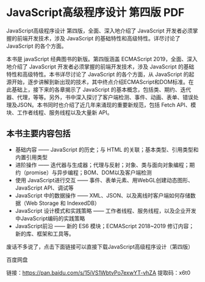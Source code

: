 # JavaScript高级程序设计 第四版 PDF

JavaScript高级程序设计 第四版，全面、深入地介绍了 JavaScript 开发者必须掌握的前端开发技术，涉及 JavaScript 的基础特性和高级特性。详尽讨论了 JavaScript 的各个方面。

本书是 javaScript 经典图书的新版。第四版涵盖 ECMAScript 2019，全面、深入地介绍了 JavaScript 开发者必须掌握的前端开发技术，涉及 JavaScript 的基础特性和高级特性。本书详尽讨论了 JavaScript 的各个方面，从 JavaScript 的起源开始，逐步讲解到新出现的技术，其中终点介绍ECMAScript和DOM标准。在此基础上，接下来的各章揭示了 JavaScript 的基本概念，包括类、期约、迭代器、代理，等等。另外，书中深入探讨了客户端检测、事件、动画、表单、错误处理及JSON。本书同时也介绍了近几年来涌现的重要新规范，包括 Fetch API、模块、工作者线程、服务线程以及大量新 API。

## 本书主要内容包括

- 基础内容 —— JavaScript 的历史；与 HTML 的关联；基本类型、引用类型和内置引用类型
- 进阶操作 —— 迭代器与生成器；代理与反射；对象、类与面向对象编程；期约（promise）与异步编程；BOM、DOM以及客户端检测
- 使用 JavaScript进行交互 —— 事件、表单元素、用WebGL创建动态图形、JavaScript API、调试等
- JavaScript 中的数据操作 —— XML、JSON、以及离线时客户端如何存储数据（Web Storage 和 IndexedDB）
- JavaScript 设计模式和实践策略 —— 工作者线程、服务线程，以及企业开发中JavaScript编码的实践策略
- JavaScript前沿 —— 新的 ES6 模块；ECMAScript 2018~2019 修订内容；新的库、框架和工具等。

废话不多说了，点击下面链接可以直接下载JavaScript高级程序设计（第四版）

百度网盘

链接：https://pan.baidu.com/s/15iVS1WbtvPo7exwYT-vhZA 
提取码：x6t0 